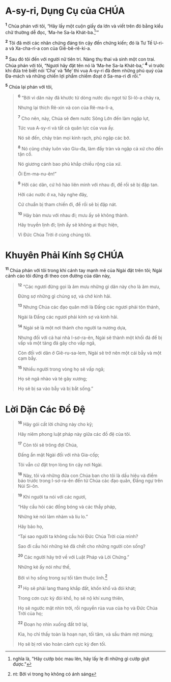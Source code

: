 # A-sy-ri, Dụng Cụ của CHÚA
<sup><b>1</b></sup> Chúa phán với tôi, “Hãy lấy một cuộn giấy da lớn và viết trên đó bằng kiểu chữ thường dễ đọc, ‘Ma-he Sa-la Khát-ba.[^1-c44d5aab-f5d0-490c-a86f-37b102683a3b]’”

<sup><b>2</b></sup> Tôi đã mời các nhân chứng đáng tin cậy đến chứng kiến; đó là Tư Tế U-ri-a và Xa-cha-ri-a con của Giê-bê-rê-ki-a.

<sup><b>3</b></sup> Sau đó tôi đến với người nữ tiên tri. Nàng thụ thai và sinh một con trai. Chúa phán với tôi, “Ngươi hãy đặt tên nó là ‘Ma-he Sa-la Khát-ba,’ <sup><b>4</b></sup> vì trước khi đứa trẻ biết nói ‘Cha’ và ‘Mẹ’ thì vua A-sy-ri đã đem những phú quý của Ða-mách và những chiến lợi phẩm chiếm đoạt ở Sa-ma-ri đi rồi.”

<sup><b>5</b></sup> Chúa lại phán với tôi,


> <sup><b>6</b></sup> “Bởi vì dân này đã khước từ dòng nước dịu ngọt từ Si-lô-a chảy ra,
> 
> Nhưng lại thích Rê-xin và con của Rê-ma-li-a,
> 
> <sup><b>7</b></sup> Cho nên, này, Chúa sẽ đem nước Sông Lớn đến làm ngập lụt,
> 
> Tức vua A-sy-ri và tất cả quân lực của vua ấy.
> 
> Nó sẽ đến, chảy tràn mọi kinh rạch, phủ ngập các bờ.
> 
> <sup><b>8</b></sup> Nó cũng chảy luôn vào Giu-đa, làm đầy tràn và ngập cả xứ cho đến tận cổ.
> 
> Nó giương cánh bao phủ khắp chiều rộng của xứ.
> 
> Ôi Em-ma-nu-ên!”
>


> <sup><b>9</b></sup> Hỡi các dân, cứ hô hào liên minh với nhau đi, để rồi sẽ bị đập tan.
> 
> Hỡi các nước ở xa, hãy nghe đây,
> 
> Cứ chuẩn bị tham chiến đi, để rồi sẽ bị đập nát.
> 
> <sup><b>10</b></sup> Hãy bàn mưu với nhau đi; mưu ấy sẽ không thành.
> 
> Hãy truyền lịnh đi; lịnh ấy sẽ không ai thực hiện,
> 
> Vì Ðức Chúa Trời ở cùng chúng tôi.
>


# Khuyên Phải Kính Sợ CHÚA
<sup><b>11</b></sup> Chúa phán với tôi trong khi cánh tay mạnh mẽ của Ngài đặt trên tôi; Ngài cảnh cáo tôi đừng đi theo con đường của dân này,


> <sup><b>12</b></sup> “Các ngươi đừng gọi là âm mưu những gì dân này cho là âm mưu,
> 
> Ðừng sợ những gì chúng sợ, và chớ kinh hãi.
> 
> <sup><b>13</b></sup> Nhưng Chúa các đạo quân mới là Ðấng các ngươi phải tôn thánh,
> 
> Ngài là Ðấng các ngươi phải kính sợ và kinh hãi.
> 
> <sup><b>14</b></sup> Ngài sẽ là một nơi thánh cho người ta nương dựa,
> 
> Nhưng đối với cả hai nhà I-sơ-ra-ên, Ngài sẽ thành một khối đá để bị vấp và một tảng đá gây cho vấp ngã,
> 
> Còn đối với dân ở Giê-ru-sa-lem, Ngài sẽ trở nên một cái bẫy và một cạm bẫy.
> 
> <sup><b>15</b></sup> Nhiều người trong vòng họ sẽ vấp ngã;
> 
> Họ sẽ ngã nhào và té gãy xương;
> 
> Họ sẽ bị sa vào bẫy và bị bắt sống.”
>


# Lời Dặn Các Ðồ Ðệ

> <sup><b>16</b></sup> Hãy gói cất lời chứng này cho kỹ;
> 
> Hãy niêm phong luật pháp này giữa các đồ đệ của tôi.
> 
> <sup><b>17</b></sup> Còn tôi sẽ trông đợi Chúa,
> 
> Ðấng ẩn mặt Ngài đối với nhà Gia-cốp;
> 
> Tôi vẫn cứ đặt trọn lòng tin cậy nơi Ngài.
> 
> <sup><b>18</b></sup> Này, tôi và những đứa con Chúa ban cho tôi là dấu hiệu và điềm báo trước trong I-sơ-ra-ên đến từ Chúa các đạo quân, Ðấng ngự trên Núi Si-ôn.
>


> <sup><b>19</b></sup> Khi người ta nói với các ngươi,
> 
> “Hãy cầu hỏi các đồng bóng và các thầy pháp,
> 
> Những kẻ nói lảm nhảm và líu lo.”
> 
> Hãy bảo họ,
> 
> “Tại sao người ta không cầu hỏi Ðức Chúa Trời của mình?
> 
> Sao đi cầu hỏi những kẻ đã chết cho những người còn sống?
> 
> <sup><b>20</b></sup> Các người hãy trở về với Luật Pháp và Lời Chứng.”
> 
> Những kẻ ấy nói như thế,
> 
> Bởi vì họ sống trong sự tối tăm thuộc linh.[^2-c44d5aab-f5d0-490c-a86f-37b102683a3b]
> 
> <sup><b>21</b></sup> Họ sẽ phải lang thang khắp đất, khốn khổ và đói khát;
> 
> Trong cơn cực kỳ đói khổ, họ sẽ nộ khí xung thiên,
> 
> Họ sẽ ngước mặt nhìn trời, rồi nguyền rủa vua của họ và Ðức Chúa Trời của họ;
> 
> <sup><b>22</b></sup> Ðoạn họ nhìn xuống đất trở lại,
> 
> Kìa, họ chỉ thấy toàn là hoạn nạn, tối tăm, và sầu thảm mịt mùng;
> 
> Họ sẽ bị rơi vào hoàn cảnh cực kỳ đen tối.
>

[^1-c44d5aab-f5d0-490c-a86f-37b102683a3b]: nghĩa là, "Hãy cướp bóc mau lên, hãy lấy lẹ đi những gì cướp giựt được."
[^2-c44d5aab-f5d0-490c-a86f-37b102683a3b]: nt: Bởi vì trong họ không có ánh sáng